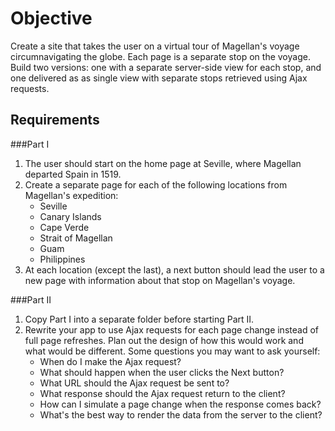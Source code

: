 Objective
=========
Create a site that takes the user on a virtual tour of Magellan's voyage circumnavigating the globe. Each page is a separate stop on the voyage. Build two versions: one with a separate server-side view for each stop, and one delivered as as single view with separate stops retrieved using Ajax requests.

Requirements
------------
###Part I

1. The user should start on the home page at Seville, where Magellan departed Spain in 1519.
2. Create a separate page for each of the following locations from Magellan's expedition:
	* Seville
	* Canary Islands
	* Cape Verde
	* Strait of Magellan
	* Guam
	* Philippines
3. At each location (except the last), a next button should lead the user to a new page with information about that stop on Magellan's voyage.

###Part II

1. Copy Part I into a separate folder before starting Part II.
2. Rewrite your app to use Ajax requests for each page change instead of full page refreshes. Plan out the design of how this would work and what would be different. Some questions you may want to ask yourself:
	* When do I make the Ajax request?
	* What should happen when the user clicks the Next button?
	* What URL should the Ajax request be sent to?
	* What response should the Ajax request return to the client?
	* How can I simulate a page change when the response comes back?
	* What's the best way to render the data from the server to the client?
